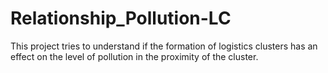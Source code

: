 # Relationship_Pollution-LC
This project tries to understand if the formation of logistics clusters has an effect on the level of pollution in the proximity of the cluster.
